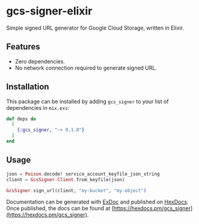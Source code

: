 # gcs-signer-elixir

Simple signed URL generator for Google Cloud Storage, written in Elixir.

## Features

* Zero dependencies.
* No network connection required to generate signed URL.

## Installation

This package can be installed
by adding `gcs_signer` to your list of dependencies in `mix.exs`:

```elixir
def deps do
  [
    {:gcs_signer, "~> 0.1.0"}
  ]
end
```

## Usage

```elixir
json = Poison.decode! service_account_keyfile_json_string
client = GcsSigner.Client.from_keyfile(json)

GcsSigner.sign_url(client, "my-bucket", "my-object")
```

Documentation can be generated with [ExDoc](https://github.com/elixir-lang/ex_doc)
and published on [HexDocs](https://hexdocs.pm). Once published, the docs can
be found at [https://hexdocs.pm/gcs_signer](https://hexdocs.pm/gcs_signer).

